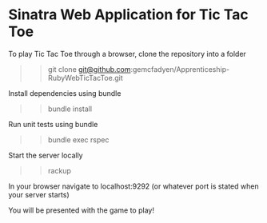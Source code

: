 # Sinatra Web Application for Tic Tac Toe

To play Tic Tac Toe through a browser, clone the repository into a folder
>> git clone git@github.com:gemcfadyen/Apprenticeship-RubyWebTicTacToe.git

Install dependencies using bundle
>> bundle install

Run unit tests using bundle
>> bundle exec rspec

Start the server locally
>> rackup

In your browser navigate to localhost:9292 (or whatever port is stated when your server starts)

You will be presented with the game to play!
